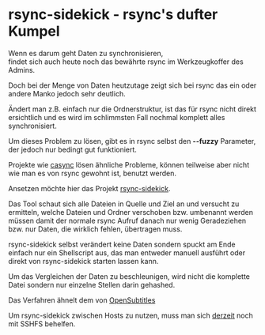 # rsync-sidekick - rsync's dufter Kumpel

Wenn es darum geht Daten zu synchronisieren,  
findet sich auch heute noch das bewährte rsync im Werkzeugkoffer des Admins.

Doch bei der Menge von Daten heutzutage zeigt sich bei rsync
das ein oder andere Manko jedoch sehr deutlich.

Ändert man z.B. einfach nur die Ordnerstruktur,
ist das für rsync nicht direkt ersichtlich
und es wird im schlimmsten Fall nochmal komplett alles synchronisiert.

Um dieses Problem zu lösen, gibt es in rsync selbst
den **--fuzzy** Parameter, der jedoch nur bedingt gut funktioniert.

Projekte wie [casync](http://0pointer.net/blog/casync-a-tool-for-distributing-file-system-images.html) lösen ähnliche Probleme, können teilweise
aber nicht wie man es von rsync gewohnt ist, benutzt werden.

Ansetzen möchte hier das Projekt [rsync-sidekick](https://github.com/m-manu/rsync-sidekick).

Das Tool schaut sich alle Dateien in Quelle und Ziel an
und versucht zu ermitteln, welche Dateien und Ordner verschoben
bzw. umbenannt werden müssen damit der normale rsync Aufruf danach
nur wenig Geradeziehen bzw. nur Daten, die wirklich fehlen, übertragen muss.

rsync-sidekick selbst verändert keine Daten sondern spuckt am Ende einfach nur ein Shellscript aus,
das man entweder manuell ausführt oder direkt von rsync-sidekick starten lassen kann.

Um das Vergleichen der Daten zu beschleunigen,
wird nicht die komplette Datei sondern nur einzelne Stellen darin gehashed.

Das Verfahren ähnelt dem von [OpenSubtitles](https://trac.opensubtitles.org/projects/opensubtitles/wiki/HashSourceCodes)

Um rsync-sidekick zwischen Hosts zu nutzen,
muss man sich [derzeit](https://github.com/m-manu/rsync-sidekick/issues/1) noch mit SSHFS behelfen.


